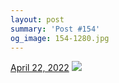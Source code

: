 ```yaml
---
layout: post
summary: 'Post #154'
og_image: 154-1280.jpg
---
```


<p>
  <time>
    <a href="/154">April 22, 2022</a>
  </time>
  <a href="/154">
    <img src="{{ site.assets_url }}/154-640.jpg" srcset="{{ site.assets_url }}/154-320.jpg 320w, {{ site.assets_url }}/154-640.jpg 640w, {{ site.assets_url }}/154-960.jpg 960w, {{ site.assets_url }}/154-1280.jpg 1280w" sizes="(min-width: 700px) 50vw, calc(100vw - 2rem)" />
  </a>
</p>

